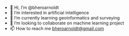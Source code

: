 - 👋 Hi, I’m @bheroarnoldt
- 👀 I’m interested in artificial intelligence
- 🌱 I’m currently learning geoinformatics and surveying
- 💞️ I’m looking to collaborate on machine learning project
- 📫 How to reach me bheroarnoldt@gmail.com

<!---
bheroarnoldt/bheroarnoldt is a ✨ special ✨ repository because its `README.md` (this file) appears on your GitHub profile.
You can click the Preview link to take a look at your changes.
--->
